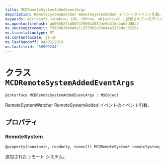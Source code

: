 ```yaml
---
title: MCDRemoteSystemAddedEventArgs
description: RemoteSystemWatcher RemoteSystemAdded イベントのイベント引数。
keywords: microsoft、windows、iOS、iPhone、objectiveC に接続されているデバイス、プロジェクトのローマ
ms.openlocfilehash: ab06602f3d8073700632857de0b315dba62d00a7
ms.sourcegitcommit: 75680b384946e11257bb2a33044a3172dec5220e
ms.translationtype: MT
ms.contentlocale: ja-JP
ms.lasthandoff: 04/02/2019
ms.locfileid: "58909244"
---
```

# <a name="class-mcdremotesystemaddedeventargs"></a>クラス `MCDRemoteSystemAddedEventArgs` 

```
@interface MCDRemoteSystemAddedEventArgs : NSObject
```  
RemoteSystemWatcher RemoteSystemAdded イベントのイベント引数。

## <a name="properties"></a>プロパティ

### <a name="remotesystem"></a>RemoteSystem
`@property(nonatomic, readonly, nonnull) MCDRemoteSystem* remoteSystem;`

追加されたリモート システム。